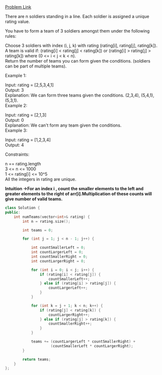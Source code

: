 [Problem Link](https://leetcode.com/problems/count-number-of-teams/description/?envType=daily-question&envId=2024-07-29)<br>

There are n soldiers standing in a line. Each soldier is assigned a unique rating value.<br>

You have to form a team of 3 soldiers amongst them under the following rules:<br>

Choose 3 soldiers with index (i, j, k) with rating (rating[i], rating[j], rating[k]).<br>
A team is valid if: (rating[i] < rating[j] < rating[k]) or (rating[i] > rating[j] > rating[k]) where (0 <= i < j < k < n).<br>
Return the number of teams you can form given the conditions. (soldiers can be part of multiple teams).<br>

 

Example 1:<br>

Input: rating = [2,5,3,4,1]<br>
Output: 3<br>
Explanation: We can form three teams given the conditions. (2,3,4), (5,4,1), (5,3,1). <br>
Example 2:<br>

Input: rating = [2,1,3]<br>
Output: 0<br>
Explanation: We can't form any team given the conditions.<br>
Example 3:<br>

Input: rating = [1,2,3,4]<br>
Output: 4<br>
 

Constraints:<br>

n == rating.length<br>
3 <= n <= 1000<br>
1 <= rating[i] <= 10^5<br>
All the integers in rating are unique.<br>

__Intuition ->For an index i , count the smaller elements to the left and greater elements to the right of arr[i].Multiplication of these counts will give number of valid teams.__

```C++
class Solution {
public:
    int numTeams(vector<int>& rating) {
        int n = rating.size();

        int teams = 0;

        for (int j = 1; j < n - 1; j++) {

            int countSmallerLeft = 0;
            int countLargerLeft = 0;
            int countSmallerRight = 0;
            int countLargerRight = 0;

            for (int i = 0; i < j; i++) {
                if (rating[i] < rating[j]) {
                    countSmallerLeft++;
                } else if (rating[i] > rating[j]) {
                    countLargerLeft++;
                }
            }

            for (int k = j + 1; k < n; k++) {
                if (rating[j] < rating[k]) {
                    countLargerRight++;
                } else if (rating[j] > rating[k]) {
                    countSmallerRight++;
                }
            }

            teams += (countLargerLeft * countSmallerRight) +
                     (countSmallerLeft * countLargerRight);
        }

        return teams;
    }
};
```
